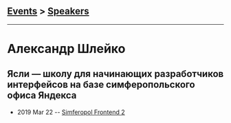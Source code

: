 ## [Events](../README.md) > [Speakers](../speakers.md)
---

# Александр Шлейко

## Ясли — школу для начинающих разработчиков интерфейсов на базе симферопольского офиса Яндекса
- 2019 Mar 22 -- [Simferopol Frontend 2](https://www.youtube.com/watch?v=H7Ad1d2-UyA)    
